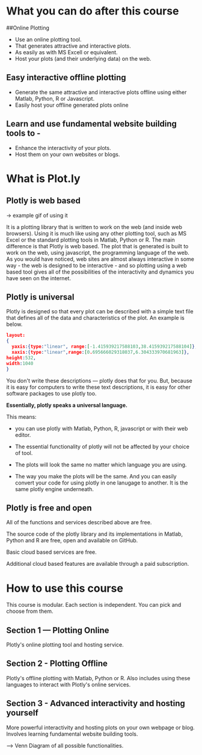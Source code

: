 
# What you can do after this course

##Online Plotting

* Use an online plotting tool.
* That generates attractive and interactive plots.
* As easily as with MS Excell or equivalent.
* Host your plots (and their underlying data) on the web.

## Easy interactive offline plotting

* Generate the same attractive and interactive plots offline using either Matlab, Python, R or Javascript.
* Easily host your offline generated plots online


## Learn and use fundamental website building tools to -

* Enhance the interactivity of your plots.
* Host them on your own websites or blogs.


# What is Plot.ly

## Plotly is web based

-> example gif of using it

It is a plotting library that is written to work on the web (and inside web browsers). Using it is much like using any other plotting tool, such as MS Excel or the standard plotting tools in Matlab, Python or R. The main difference is that Plotly is web based. The plot that is generated is built to work on the web, using javascript, the programming language of the web. As you would have noticed, web sites are almost always interactive in some way - the web is designed to be interactive - and so plotting using a web based tool gives all of the possibilities of the interactivity and dynamics you have seen on the internet.

## Plotly is universal

Plotly is designed so that every plot can be described with a simple text file that defines all of the data and characteristics of the plot. An example is below.

```JSON
layout:
{
  yaxis:{type:"linear", range:[-1.415939217588103,38.415939217588104]},
  xaxis:{type:"linear",range:[0.695666029318037,6.304333970681963]},
height:532,
width:1040
}
```

You don't write these descriptions — plotly does that for you. But, because it is easy for computers to write these text descriptions, it is easy for other software packages to use plotly too. 

**Essentially, plotly speaks a universal language.**

This means: 
* you can use plotly with Matlab, Python, R, javascript or with their web editor. 

* The essential functionality of plotly will not be affected by your choice of tool. 
* The plots will look the same no matter which language you are using. 
* The way you make the plots will be the same. And you can easily convert your code for using plotly in one lanugage to another. It is the same plotly engine underneath.

## Plotly is free and open

All of the functions and services described above are free. 

The source code of the plotly library and its implementations in Matlab, Python and R are free, open and available on GitHub.

Basic cloud based services are free.

Additional cloud based features are available through a paid subscription.

# How to use this course

This course is modular. Each section is independent. You can pick and choose from them.

## Section 1 — Plotting Online

Plotly's online plotting tool and hosting service.

## Section 2 - Plotting Offline

Plotly's offline plotting with Matlab, Python or R. Also includes using these languages to interact with Plotly's online services.

## Section 3 - Advanced interactivity and hosting yourself

More powerful interactivity and hosting plots on your own webpage or blog. Involves learning fundamental website building tools.

–> Venn Diagram of all possible functionalities.